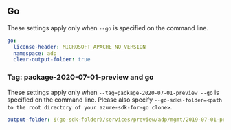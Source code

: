 ## Go

These settings apply only when `--go` is specified on the command line.

```yaml $(go)
go:
  license-header: MICROSOFT_APACHE_NO_VERSION
  namespace: adp
  clear-output-folder: true
```

### Tag: package-2020-07-01-preview and go

These settings apply only when `--tag=package-2020-07-01-preview --go` is specified on the command line.
Please also specify `--go-sdks-folder=<path to the root directory of your azure-sdk-for-go clone>`.

```yaml $(tag) == 'package-2020-07-01-preview' && $(go)
output-folder: $(go-sdk-folder)/services/preview/adp/mgmt/2019-07-01-preview
```
